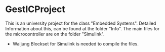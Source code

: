 # GestICProject

This is an university project for the class "Embedded Systems". Detailed Information about this, can be found at the folder "Info". The main files for the microcontroller are on the folder "Simulink". 

- Waijung Blockset for Simulink is needed to compile the files.  
